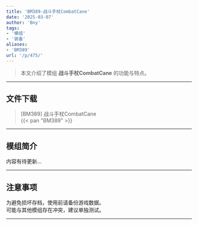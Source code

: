 ```yaml
---
title: 'BM389-战斗手杖CombatCane'
date: '2025-03-07'
author: 'Bny'
tags:
- '模组'
- '装备'
aliases:
- 'BM389'
url: '/p/475/'
---
```


> 本文介绍了模组 **战斗手杖CombatCane** 的功能与特点。

---

## 文件下载

> [BM389] 战斗手杖CombatCane  
{{< pan "BM389" >}}  

---

## 模组简介

>  
内容有待更新...  

---

## 注意事项

>  
为避免损坏存档，使用前请备份游戏数据。  
可能与其他模组存在冲突，建议单独测试。  

---

